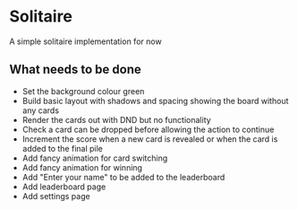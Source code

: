 # Solitaire

A simple solitaire implementation for now

## What needs to be done

- Set the background colour green
- Build basic layout with shadows and spacing showing the board without any cards
- Render the cards out with DND but no functionality
- Check a card can be dropped before allowing the action to continue
- Increment the score when a new card is revealed or when the card is added to the final pile
- Add fancy animation for card switching
- Add fancy animation for winning
- Add "Enter your name" to be added to the leaderboard
- Add leaderboard page
- Add settings page
